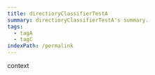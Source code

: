 ```yaml
---
title: directioryClassifierTestA
summary: directioryClassifierTestA's summary.
tags:
  - tagA
  - tagC
indexPath: /permalink
---
```


context
